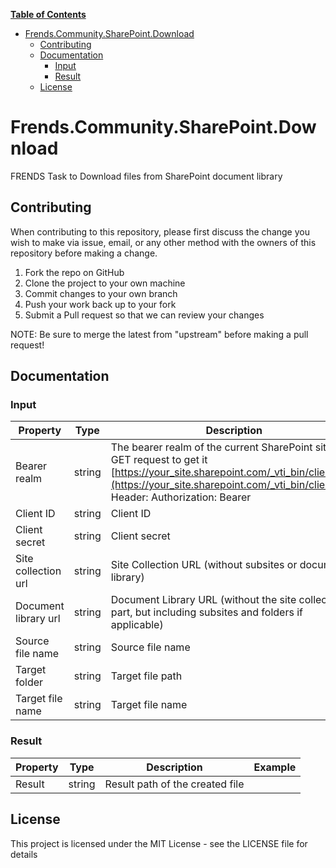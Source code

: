 **[Table of Contents](http://tableofcontent.eu)**
- [Frends.Community.SharePoint.Download](#frendscommunitysharepointdownload)
  - [Contributing](#contributing)
  - [Documentation](#documentation)
    - [Input](#input)
    - [Result](#result)
  - [License](#license)


# Frends.Community.SharePoint.Download
FRENDS Task to Download files from SharePoint document library

## Contributing
When contributing to this repository, please first discuss the change you wish to make via issue, email, or any other method with the owners of this repository before making a change.

1. Fork the repo on GitHub
2. Clone the project to your own machine
3. Commit changes to your own branch
4. Push your work back up to your fork
5. Submit a Pull request so that we can review your changes

NOTE: Be sure to merge the latest from "upstream" before making a pull request!

## Documentation

### Input

| Property				|  Type   | Description								| Example                     |
|-----------------------|---------|-----------------------------------------|-----------------------------|
| Bearer realm | string | The bearer realm of the current SharePoint site. Use GET request to get it [https://your_site.sharepoint.com/_vti_bin/client.svc](https://your_site.sharepoint.com/_vti_bin/client.svc) Header: Authorization: Bearer | 25c9cdd5-9c67-4f40-b8d0-de5179ee8673 |
| Client ID | string | Client ID | 78f8c3da-044e-4313-ae7f-f5a4245e482b |
| Client secret | string | Client secret |  |
| Site collection url | string | Site Collection URL (without subsites or document library) | https://My.sharepoint.com/sites/siteCollection |
| Document library url | string |  Document Library URL (without the site collection -part, but including subsites and folders if applicable) | /SubSite/Document%20Library/Folder/SubFolder/  |
| Source file name | string | Source file name |  |
| Target folder | string | Target file path |  |
| Target file name  | string | Target file name |  |

### Result

| Property      | Type     | Description                      | Example                     |
|---------------|----------|----------------------------------|-----------------------------|
| Result | string | Result path of the created file |  |

## License

This project is licensed under the MIT License - see the LICENSE file for details
